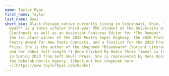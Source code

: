 ```yaml
---
name: Taylor Byas
first_name: Taylor
last_name: Byas
short_bio: Black Chicago native currently living in Cincinnati, Ohio, **Taylor
  Byas** is a Yates scholar third-year PhD student at the University of
  Cincinnati as well as an Assistant Features Editor for *The Rumpus*. She was
  the 1st place winner of the 2020 Poetry Super Highway, the 2020 Frontier
  Poetry Award for New Poets Contests, and a finalist for the 2020 Frontier OPEN
  Prize. She is the author of the chapbook *Bloodwarm* (Variant Literature 2021)
  and her debut full-length *I Done Clicked My Heels Three Times* is forthcoming
  in Spring 2023 from Soft Skull Press. She is represented by Rena Rossner of
  the Deborah Harris Agency. [Check out her chapbook here
  →](https://www.taylorbyas.com/books)
---
```

